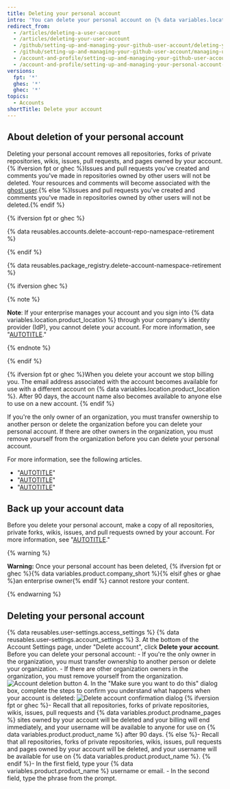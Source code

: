 ```yaml
---
title: Deleting your personal account
intro: 'You can delete your personal account on {% data variables.location.product_location %} at any time.'
redirect_from:
  - /articles/deleting-a-user-account
  - /articles/deleting-your-user-account
  - /github/setting-up-and-managing-your-github-user-account/deleting-your-user-account
  - /github/setting-up-and-managing-your-github-user-account/managing-user-account-settings/deleting-your-user-account
  - /account-and-profile/setting-up-and-managing-your-github-user-account/managing-user-account-settings/deleting-your-user-account
  - /account-and-profile/setting-up-and-managing-your-personal-account-on-github/managing-personal-account-settings/deleting-your-personal-account
versions:
  fpt: '*'
  ghes: '*'
  ghec: '*'
topics:
  - Accounts
shortTitle: Delete your account
---
```


## About deletion of your personal account

Deleting your personal account removes all repositories, forks of private repositories, wikis, issues, pull requests, and pages owned by your account. {% ifversion fpt or ghec %}Issues and pull requests you've created and comments you've made in repositories owned by other users will not be deleted. Your resources and comments will become associated with the [ghost user](https://github.com/ghost).{% else %}Issues and pull requests you've created and comments you've made in repositories owned by other users will not be deleted.{% endif %}

{% ifversion fpt or ghec %}

{% data reusables.accounts.delete-account-repo-namespace-retirement %}

{% endif %}

{% data reusables.package_registry.delete-account-namespace-retirement %}

{% ifversion ghec %}

{% note %}

**Note**: If your enterprise manages your account and you sign into {% data variables.location.product_location %} through your company's identity provider (IdP), you cannot delete your account. For more information, see "[AUTOTITLE](/admin/identity-and-access-management/using-enterprise-managed-users-for-iam/about-enterprise-managed-users)."

{% endnote %}

{% endif %}

{% ifversion fpt or ghec %}When you delete your account we stop billing you. The email address associated with the account becomes available for use with a different account on {% data variables.location.product_location %}. After 90 days, the account name also becomes available to anyone else to use on a new account. {% endif %}

If you're the only owner of an organization, you must transfer ownership to another person or delete the organization before you can delete your personal account. If there are other owners in the organization, you must remove yourself from the organization before you can delete your personal account.

For more information, see the following articles.

- "[AUTOTITLE](/organizations/managing-organization-settings/transferring-organization-ownership)"
- "[AUTOTITLE](/organizations/managing-organization-settings/deleting-an-organization-account)"
- "[AUTOTITLE](/account-and-profile/setting-up-and-managing-your-personal-account-on-github/managing-your-membership-in-organizations/removing-yourself-from-an-organization)"

## Back up your account data

Before you delete your personal account, make a copy of all repositories, private forks, wikis, issues, and pull requests owned by your account. For more information, see "[AUTOTITLE](/repositories/archiving-a-github-repository/backing-up-a-repository)."

{% warning %}

**Warning:** Once your personal account has been deleted, {% ifversion fpt or ghec %}{% data variables.product.company_short %}{% elsif ghes or ghae %}an enterprise owner{% endif %} cannot restore your content.

{% endwarning %}

## Deleting your personal account

{% data reusables.user-settings.access_settings %}
{% data reusables.user-settings.account_settings %}
3. At the bottom of the Account Settings page, under "Delete account", click **Delete your account**. Before you can delete your personal account:
    - If you're the only owner in the organization, you must transfer ownership to another person or delete your organization.
    - If there are other organization owners in the organization, you must remove yourself from the organization.
   ![Account deletion button](/assets/images/help/settings/settings-account-delete.png)
4. In the "Make sure you want to do this" dialog box, complete the steps to confirm you understand what happens when your account is deleted:
  ![Delete account confirmation dialog](/assets/images/help/settings/settings-account-deleteconfirm.png)
  {% ifversion fpt or ghec %}- Recall that all repositories, forks of private repositories, wikis, issues, pull requests and {% data variables.product.prodname_pages %} sites owned by your account will be deleted and your billing will end immediately, and your username will be available to anyone for use on {% data variables.product.product_name %} after 90 days.
  {% else %}- Recall that all repositories, forks of private repositories, wikis, issues, pull requests and pages owned by your account will be deleted, and your username will be available for use on {% data variables.product.product_name %}.
  {% endif %}- In the first field, type your {% data variables.product.product_name %} username or email.
    - In the second field, type the phrase from the prompt.
